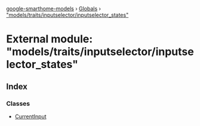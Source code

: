 [google-smarthome-models](../README.md) › [Globals](../globals.md) › ["models/traits/inputselector/inputselector_states"](_models_traits_inputselector_inputselector_states_.md)

# External module: "models/traits/inputselector/inputselector_states"

## Index

### Classes

* [CurrentInput](../classes/_models_traits_inputselector_inputselector_states_.currentinput.md)
